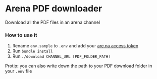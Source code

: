# Arena PDF downloader

Download all the PDF files in an arena channel

### How to use it

1. Rename `env.sample` to `.env` and add your [are.na access token](https://dev.are.na/oauth/applications)
2. Run `bundle install`
3. Run `./download CHANNEL_URL [PDF_FOLDER_PATH]`

Protip: you can also write down the path to your PDF download folder in your `.env` file
